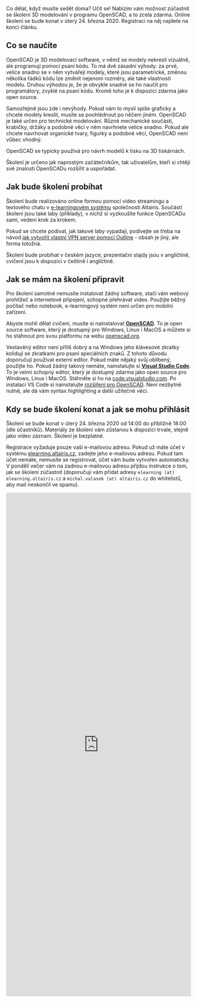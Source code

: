 <!-- dcterms:title = Online školení 3D modelování v OpenSCADu zdarma -->
<!-- dcterms:abstract = Co dělat, když musíte sedět doma? Učit se! Nabízím vám možnost zúčastnit se školení 3D modelování v programu OpenSCAD, a to zcela zdarma. Online školení se bude konat v úterý 24. března 2020. -->
<!-- dcterms:creator = Michal Altair Valášek -->
<!-- x4w:coverUrl = /cover-pictures/20200321-openscad.jpg -->
<!-- x4w:pictureUrl = /perex-pictures/20200321-openscad.png -->
<!-- x4w:pictureWidth = 150 -->
<!-- x4w:pictureHeight = 150 -->
<!-- x4w:category = Akce a události -->
<!-- x4w:category = 3D tisk -->
<!-- dcterms:dateAccepted = 2020-03-21 -->

Co dělat, když musíte sedět doma? Učit se! Nabízím vám možnost zúčastnit se školení 3D modelování v programu OpenSCAD, a to zcela zdarma. Online školení se bude konat v úterý 24. března 2020. Registraci na něj najdete na konci článku.

## Co se naučíte

OpenSCAD je 3D modelovací software, v němž se modely nekreslí vizuálně, ale programují pomocí psaní kódu. To má dvě zásadní výhody: za prvé, velice snadno se v něm vytvářejí modely, které jsou parametrické, změnou několika řádků kódu lze změnit nejenom rozměry, ale také vlastnosti modelu. Druhou výhodou je, že je obvykle snadné se ho naučit pro programátory, zvyklé na psaní kódu. Kromě toho je k dispozici zdarma jako open source.

Samozřejmě jsou zde i nevýhody. Pokud vám to myslí spíše graficky a chcete modely kreslit, musíte se poohlédnout po něčem jiném. OpenSCAD je také určen pro technické modelování. Různé mechanické součásti, krabičky, držáky a podobné věci v něm navrhnete velice snadno. Pokud ale chcete navrhovat organické tvary, figurky a podobné věci, OpenSCAD není vůbec vhodný.

OpenSCAD se typicky používá pro návrh modelů k tisku na 3D tiskárnách.

Školení je určeno jak naprostým začátečníkům, tak uživatelům, kteří si chtějí své znalosti OpenSCADu rozšířit a uspořádat.

## Jak bude školení probíhat

Školení bude realizováno online formou pomocí video streamingu a textového chatu v [e-learningovém systému](https://elearning.altairis.cz/) společnosti Altairis. Součástí školení jsou také laby (příklady), v nichž si vyzkoušíte funkce OpenSCADu sami, vedeni krok za krokem. 

Pokud se chcete podívat, jak takové laby vypadají, podívejte se třeba na návod [jak vytvořit vlastní VPN server pomocí Outline](https://elearning.altairis.cz/cs/courses/outline) - obsah je jiný, ale forma totožná.

Školení bude probíhat v českém jazyce; prezentační slajdy jsou v angličtině, cvičení jsou k dispozici v češtině i angličtině.

## Jak se mám na školení připravit

Pro školení samotné nemusíte instalovat žádný software, stačí vám webový prohlížeč a internetové připojení, schopné přehrávat video. Použijte běžný počítač nebo notebook, e-learningový systém není určen pro mobilní zařízení.

Abyste mohli dělat cvičení, musíte si nainstalovat **[OpenSCAD](https://www.openscad.org/)**. To je open source software, který je dostupný pro Windows, Linux i MacOS a můžete si ho stáhnout pro svou platformu na webu [openscad.org](https://www.openscad.org/downloads.html).

Vestavěný editor není příliš dobrý a na Windows jeho klávesové zkratky kolidují se zkratkami pro psaní speciálních znaků. Z tohoto důvodu doporučuji používat externí editor. Pokud máte nějaký svůj oblíbený, použijte ho. Pokud žádný takový nemáte, nainstalujte si **[Visual Studio Code](https://code.visualstudio.com/)**. To je velmi schopný editor, který je dostupný zdarma jako open source pro Windows, Linux i MacOS. Stáhněte si ho na [code.visualstudio.com](https://code.visualstudio.com/Download). Po instalaci VS Code si nainstalujte [rozšíření pro OpenSCAD](https://marketplace.visualstudio.com/items?itemName=Antyos.openscad). Není nezbytně nutné, ale dá vám syntax highlighting a další užitečné věci.

## Kdy se bude školení konat a jak se mohu přihlásit

Školení se bude konat v úterý 24. března 2020 od 14:00 do přibližně 18:00 (dle účastníků). Materiály ze školení vám zůstanou k dispozici trvale, stejně jako video záznam. Školení je bezplatné.

Registrace vyžaduje pouze vaši e-mailovou adresu. Pokud už máte účet v systému [elearning.altairis.cz](https://elearning.altairis.cz), zadejte jeho e-mailovou adresu. Pokud tam účet nemáte, nemusíte se registrovat, účet vám bude vytvořen automaticky. V pondělí večer vám na zadnou e-mailovou adresu přijdou instrukce o tom, jak se školení zúčastnit (doporučuji vám přidat adresy `elearning (at) elearning.altairis.cz` a `michal.valasek (at) altairis.cz` do whitelistů, aby mail neskončil ve spamu).

<iframe src="https://forms.office.com/Pages/ResponsePage.aspx?id=DQSIkWdsW0yxEjajBLZtrQAAAAAAAAAAAANAAaGd_xhUMkNRWVRXMEE4T1dPWDNMWVFGOU1CT1pCSS4u&amp;embed=true" style="border: none; max-width:100%; display: block; margin: 0 auto;" width="800px" height="1375px"></iframe>

